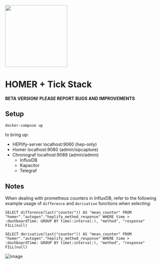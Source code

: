 <img src="https://user-images.githubusercontent.com/1423657/55069501-8348c400-5084-11e9-9931-fefe0f9874a7.png" width=200/>

# HOMER + Tick Stack

#### BETA VERSION! PLEASE REPORT BUGS AND IMPROVEMENTS

## Setup

```bash
docker-compose up
```

to bring up:  

* HEPlify-server localhost:9060 (hep-only)
* Homer localhost:9080 (admin/sipcapture) 
* Chronograf localhost:9088 (admin/admin)
  * InfluxDB
  * Kapacitor
  * Telegraf

## Notes
When dealing with prometheus counters in InfluxDB, refer to the following example usage of `difference` and `derivative` functions when selecting:
```
SELECT difference(last("counter")) AS "mean_counter" FROM "homer"."autogen"."heplify_method_response" WHERE time > :dashboardTime: GROUP BY time(:interval:), "method", "response" FILL(null)
```
```
SELECT derivative(last("counter")) AS "mean_counter" FROM "homer"."autogen"."heplify_method_response" WHERE time > :dashboardTime: GROUP BY time(:interval:), "method", "response" FILL(null)
```

![image](https://user-images.githubusercontent.com/1423657/40862016-705d998a-65eb-11e8-8b03-e711b7b4498d.png)
